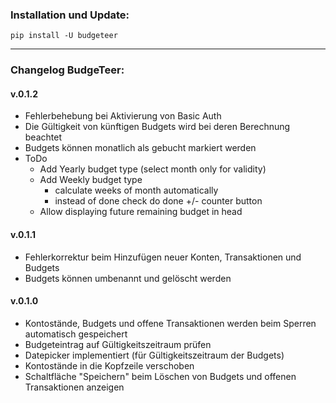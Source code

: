 ### Installation und Update:

`pip install -U budgeteer`

---

### Changelog BudgeTeer:

#### v.0.1.2
- Fehlerbehebung bei Aktivierung von Basic Auth
- Die Gültigkeit von künftigen Budgets wird bei deren Berechnung beachtet
- Budgets können monatlich als gebucht markiert werden
- ToDo
  - Add Yearly budget type (select month only for validity)
  - Add Weekly budget type
    - calculate weeks of month automatically
    - instead of done check do done +/- counter button
  - Allow displaying future remaining budget in head

#### v.0.1.1
- Fehlerkorrektur beim Hinzufügen neuer Konten, Transaktionen und Budgets
- Budgets können umbenannt und gelöscht werden

#### v.0.1.0
- Kontostände, Budgets und offene Transaktionen werden beim Sperren automatisch gespeichert
- Budgeteintrag auf Gültigkeitszeitraum prüfen
- Datepicker implementiert (für Gültigkeitszeitraum der Budgets)
- Kontostände in die Kopfzeile verschoben
- Schaltfläche "Speichern" beim Löschen von Budgets und offenen Transaktionen anzeigen
